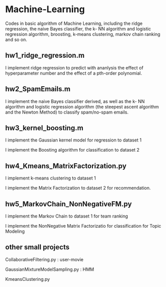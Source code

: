 # Machine-Learning
Codes in basic algorithm of  Machine Learning, including the ridge regression, the naive Bayes classifier, the k- NN algorithm and logistic regression algorithm, broosting, k-means clustering, markov chain ranking and so on.

## hw1_ridge_regression.m
I implement ridge regression to predict with ananlysis the effect of hyperparameter number and the effect of a pth-order polynomial.

## hw2_SpamEmails.m
I implement the naive Bayes classifier derived, as well as the k- NN algorithm and logistic regression algorithm (the steepest ascent algorithm and the Newton Method) to classify spam/no-spam emails.

## hw3_kernel_boosting.m
I implement the Gaussian kernel model for regression to dataset 1 

I implement the Boosting algorithm for classification to dataset 2

## hw4_Kmeans_MatrixFactorization.py
I implement k-means clustering to dataset 1 

I implement the Matrix Factorization to dataset 2 for recommendation.

## hw5_MarkovChain_NonNegativeFM.py
I implement the Markov Chain to dataset 1 for team ranking 

I implement the NonNegative Matrix Factorizatio for classification for Topic Modeling

## other small projects
CollaborativeFiltering.py : user-movie 

GaussianMixtureModelSampling.py : HMM 

KmeansClustering.py
